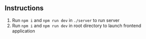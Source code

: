 ## Instructions

1. Run `npm i` and `npm run dev` in `./server` to run server
2. Run `npm i` and `npm run dev` in root directory to launch frontend application
